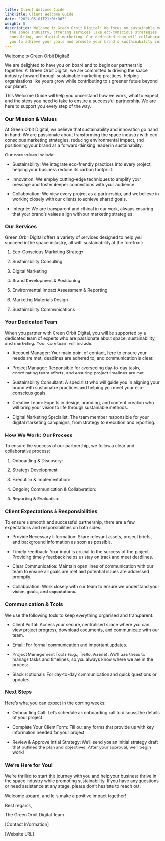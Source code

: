 ```yaml
---
title: Client Welcome Guide
linkTitle: Client Welcome Guide
date: '2025-05-01T21:06:00Z'
weight: 0
description: Welcome to Green Orbit Digital! We focus on sustainable marketing in
  the space industry, offering services like eco-conscious strategies, sustainability
  consulting, and digital marketing. Our dedicated team will collaborate closely with
  you to achieve your goals and promote your brand's sustainability initiatives.
---
```



Welcome to Green Orbit Digital!

We are delighted to have you on board and to begin our partnership together. At Green Orbit Digital, we are committed to driving the space industry forward through sustainable marketing practices, helping organisations like yours grow while contributing to a greener future beyond our planet.

This Welcome Guide will help you understand how we work, what to expect, and the steps you need to take to ensure a successful partnership. We are here to support you every step of the way.

<!-- Unsupported block type: divider -->

### Our Mission & Values

At Green Orbit Digital, we believe that sustainability and innovation go hand in hand. We are passionate about transforming the space industry with eco-conscious marketing strategies, reducing environmental impact, and positioning your brand as a forward-thinking leader in sustainability.

Our core values include:

- Sustainability: We integrate eco-friendly practices into every project, helping your business reduce its carbon footprint.

- Innovation: We employ cutting-edge techniques to amplify your message and foster deeper connections with your audience.

- Collaboration: We view every project as a partnership, and we believe in working closely with our clients to achieve shared goals.

- Integrity: We are transparent and ethical in our work, always ensuring that your brand’s values align with our marketing strategies.

<!-- Unsupported block type: divider -->

### Our Services

Green Orbit Digital offers a variety of services designed to help you succeed in the space industry, all with sustainability at the forefront:

1. Eco-Conscious Marketing Strategy

1. Sustainability Consulting

1. Digital Marketing

1. Brand Development & Positioning

1. Environmental Impact Assessment & Reporting

1. Marketing Materials Design

1. Sustainability Communications

<!-- Unsupported block type: divider -->

### Your Dedicated Team

When you partner with Green Orbit Digital, you will be supported by a dedicated team of experts who are passionate about space, sustainability, and marketing. Your core team will include:

- Account Manager: Your main point of contact, here to ensure your needs are met, deadlines are adhered to, and communication is clear.

- Project Manager: Responsible for overseeing day-to-day tasks, coordinating team efforts, and ensuring project timelines are met.

- Sustainability Consultant: A specialist who will guide you in aligning your brand with sustainable practices and helping you meet your eco-conscious goals.

- Creative Team: Experts in design, branding, and content creation who will bring your vision to life through sustainable methods.

- Digital Marketing Specialist: The team member responsible for your digital marketing campaigns, from strategy to execution and reporting.

<!-- Unsupported block type: divider -->

### How We Work: Our Process

To ensure the success of our partnership, we follow a clear and collaborative process:

1. Onboarding & Discovery:

1. Strategy Development:

1. Execution & Implementation:

1. Ongoing Communication & Collaboration:

1. Reporting & Evaluation:

<!-- Unsupported block type: divider -->

### Client Expectations & Responsibilities

To ensure a smooth and successful partnership, there are a few expectations and responsibilities on both sides:

- Provide Necessary Information: Share relevant assets, project briefs, and background information as soon as possible.

- Timely Feedback: Your input is crucial to the success of the project. Providing timely feedback helps us stay on track and meet deadlines.

- Clear Communication: Maintain open lines of communication with our team to ensure all goals are met and potential issues are addressed promptly.

- Collaboration: Work closely with our team to ensure we understand your vision, goals, and expectations.

<!-- Unsupported block type: divider -->

### Communication & Tools

We use the following tools to keep everything organised and transparent:

- Client Portal: Access your secure, centralised space where you can view project progress, download documents, and communicate with our team.

- Email: For formal communication and important updates.

- Project Management Tools (e.g., Trello, Asana): We’ll use these to manage tasks and timelines, so you always know where we are in the process.

- Slack (optional): For day-to-day communication and quick questions or updates.

<!-- Unsupported block type: divider -->

### Next Steps

Here’s what you can expect in the coming weeks:

- Onboarding Call: Let’s schedule an onboarding call to discuss the details of your project.

- Complete Your Client Form: Fill out any forms that provide us with key information needed for your project.

- Review & Approve Initial Strategy: We’ll send you an initial strategy draft that outlines the plan and objectives. After your approval, we’ll begin work!

<!-- Unsupported block type: divider -->

### We’re Here for You!

We’re thrilled to start this journey with you and help your business thrive in the space industry while promoting sustainability. If you have any questions or need assistance at any stage, please don’t hesitate to reach out.

Welcome aboard, and let’s make a positive impact together!

Best regards,

The Green Orbit Digital Team

[Contact Information]

[Website URL]